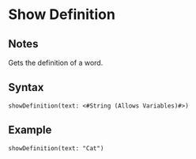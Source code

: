 # Show Definition

## Notes
Gets the definition of a word.

## Syntax

```
showDefinition(text: <#String (Allows Variables)#>)
```

## Example
```
showDefinition(text: "Cat")
```